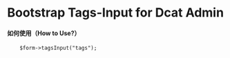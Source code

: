 # Bootstrap Tags-Input for Dcat Admin

#### 如何使用（How to Use?）

~~~
    $form->tagsInput("tags");
~~~

